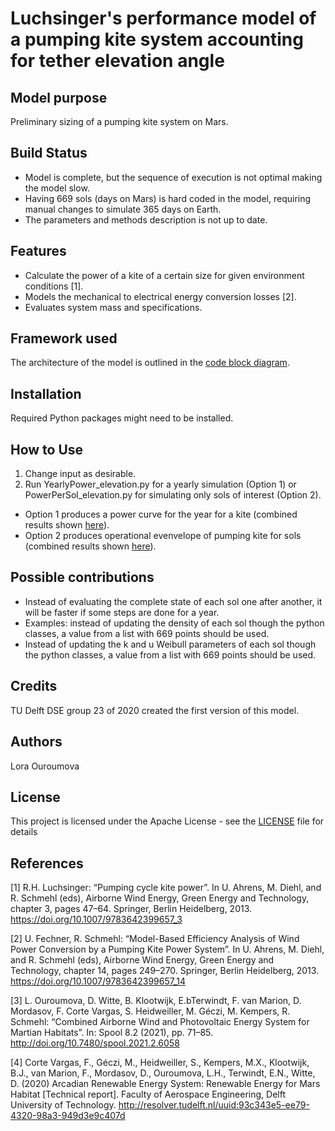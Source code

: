 # Luchsinger's performance model of a pumping kite system accounting for tether elevation angle

## Model purpose
Preliminary sizing of a pumping kite system on Mars.

## Build Status
* Model is complete, but the sequence of execution is not optimal making the model slow.
* Having 669 sols (days on Mars) is hard coded in the model, requiring manual changes to simulate 365 days on Earth.
* The parameters and methods description is not up to date.

## Features
* Calculate the power of a kite of a certain size for given environment conditions [1].
* Models the mechanical to electrical energy conversion losses [2].
* Evaluates system mass and specifications.

## Framework used
The architecture of the model is outlined in the [code block diagram](doc/LuchsingerModel_CodeBlcokDriagram.pdf).


## Installation
Required Python packages might need to be installed.

## How to Use
1. Change input as desirable.
2. Run YearlyPower_elevation.py for a yearly simulation (Option 1) or PowerPerSol_elevation.py for simulating only sols of interest (Option 2).

* Option 1 produces a power curve for the year for a kite (combined results shown [here](doc/Wind_power_for_kites.png)).
* Option 2 produces operational evenvelope of pumping kite for sols (combined results shown [here](doc/Operational_envelope_kite.png)).

## Possible contributions   
* Instead of evaluating the complete state of each sol one after another, it will be faster if some steps are done for a year.
* Examples: instead of updating the density of each sol though the python classes, a value from a list with 669 points should be used.
* Instead of updating the k and u Weibull parameters of each sol though the python classes, a value from a list with 669 points should be used.

## Credits
TU Delft DSE group 23 of 2020 created the first version of this model.

## Authors
Lora Ouroumova

## License

This project is licensed under the Apache License - see the [LICENSE](LICENSE) file for details

## References

[1] R.H. Luchsinger: “Pumping cycle kite power”. In U. Ahrens, M. Diehl, and R. Schmehl (eds), Airborne Wind Energy, Green Energy and Technology, chapter 3, pages 47–64. Springer, Berlin Heidelberg, 2013. https://doi.org/10.1007/9783642399657_3

[2] U. Fechner, R. Schmehl: “Model-Based Efficiency Analysis of Wind Power Conversion by a Pumping Kite Power System”. In U. Ahrens, M. Diehl, and R. Schmehl (eds), Airborne Wind Energy, Green Energy and Technology, chapter 14, pages 249–270. Springer, Berlin Heidelberg, 2013. https://doi.org/10.1007/9783642399657_14

[3] L. Ouroumova, D. Witte, B. Klootwijk, E.bTerwindt, F. van Marion, D. Mordasov, F. Corte Vargas, S. Heidweiller, M. Géczi, M. Kempers, R. Schmehl: “Combined Airborne Wind and Photovoltaic Energy System for Martian Habitats”. In: Spool 8.2 (2021), pp. 71–85. http://doi.org/10.7480/spool.2021.2.6058

[4] Corte Vargas, F., Géczi, M., Heidweiller, S., Kempers, M.X., Klootwijk, B.J., van Marion, F., Mordasov, D., Ouroumova, L.H., Terwindt, E.N., Witte, D. (2020) Arcadian Renewable Energy System: Renewable Energy for Mars Habitat [Technical report]. Faculty of Aerospace Engineering, Delft University of Technology. http://resolver.tudelft.nl/uuid:93c343e5-ee79-4320-98a3-949d3e9c407d
